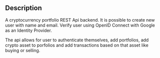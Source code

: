 ## Description

A cryptocurrency portfolio REST Api backend.
It is possible to create new user with name and email.
Verify user using OpenID Connect with Google as an Identity Provider.

The api allows for user to authenticate themselves, add portfolios, add crypto asset to porfolios 
and add transactions based on that asset like buying or selling.